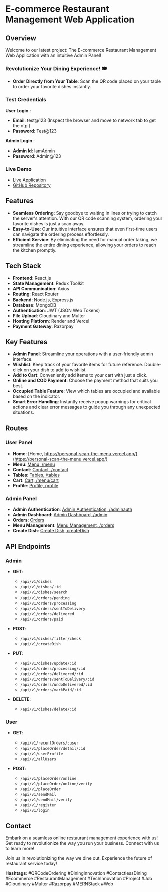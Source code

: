 # E-commerce Restaurant Management Web Application

## Overview
Welcome to our latest project: The E-commerce Restaurant Management Web Application with an intuitive Admin Panel!

### Revolutionize Your Dining Experience! 🍽️
- **Order Directly from Your Table**: Scan the QR code placed on your table to order your favorite dishes instantly.

### Test Credentials
**User Login** : 
- **Email**: test@123 (Inspect the browser and move to network tab to get the otp )
- **Password**: Test@123

**Admin Login** : 
- **Admin Id**: IamAdmin
- **Password**: Admin@123

### Live Demo
- [Live Application](https://personal-scan-the-menu.vercel.app/)
- [GitHub Repository](https://github.com/TejasDhodi/Personal-Scan-The-Menu.git)

## Features
- **Seamless Ordering**: Say goodbye to waiting in lines or trying to catch the server's attention. With our QR code scanning system, ordering your favorite dishes is just a scan away.
- **Easy-to-Use**: Our intuitive interface ensures that even first-time users can navigate the ordering process effortlessly.
- **Efficient Service**: By eliminating the need for manual order taking, we streamline the entire dining experience, allowing your orders to reach the kitchen promptly.

## Tech Stack
- **Frontend**: React.js
- **State Management**: Redux Toolkit
- **API Communication**: Axios
- **Routing**: React Router
- **Backend**: Node.js, Express.js
- **Database**: MongoDB
- **Authentication**: JWT (JSON Web Tokens)
- **File Upload**: Cloudinary and Multer
- **Hosting Platform**: Render and Vercel
- **Payment Gateway**: Razorpay

## Key Features
- **Admin Panel**: Streamline your operations with a user-friendly admin interface.
- **Wishlist**: Keep track of your favorite items for future reference. Double-click on your dish to add to wishlist.
- **Add to Cart**: Conveniently add items to your cart with just a click.
- **Online and COD Payment**: Choose the payment method that suits you best.
- **Occupied Table Feature**: View which tables are occupied and available based on the indicator.
- **Smart Error Handling**: Instantly receive popup warnings for critical actions and clear error messages to guide you through any unexpected situations.

## Routes

### User Panel
- **Home**: [Home, https://personal-scan-the-menu.vercel.app/](https://personal-scan-the-menu.vercel.app/)
- **Menu**: [Menu, /menu](https://personal-scan-the-menu.vercel.app/menu)
- **Contact**: [Contact, /contact](https://personal-scan-the-menu.vercel.app/contact)
- **Tables**: [Tables, /tables](https://personal-scan-the-menu.vercel.app/tables)
- **Cart**: [Cart, /menu/cart](https://personal-scan-the-menu.vercel.app/menu/cart)
- **Profile**: [Profile, profile](https://personal-scan-the-menu.vercel.app/profile)

### Admin Panel
- **Admin Authentication**: [Admin Authentication, /adminauth](https://personal-scan-the-menu.vercel.app/adminauth)
- **Admin Dashboard**: [Admin Dashboard, /admin](https://personal-scan-the-menu.vercel.app/admin)
- **Orders**: [Orders](https://personal-scan-the-menu.vercel.app/orders)
- **Menu Management**: [Menu Management, /orders](https://personal-scan-the-menu.vercel.app/menuManage)
- **Create Dish**: [Create Dish, createDish](https://personal-scan-the-menu.vercel.app/createDish)

## API Endpoints

### Admin
- **GET**:
  - `/api/v1/dishes`
  - `/api/v1/dishes/:id`
  - `/api/v1/dishes/search`
  - `/api/v1/orders/pending`
  - `/api/v1/orders/processing`
  - `/api/v1/orders/sentToDelivery`
  - `/api/v1/orders/delivered`
  - `/api/v1/orders/paid`

- **POST**:
  - `/api/v1/dishes/filter/check`
  - `/api/v1/createDish`

- **PUT**:
  - `/api/v1/dishes/update/:id`
  - `/api/v1/orders/processing/:id`
  - `/api/v1/orders/delivered/:id`
  - `/api/v1/orders/sentToDelivery/:id`
  - `/api/v1/orders/undoDelivered/:id`
  - `/api/v1/orders/markPaid/:id`

- **DELETE**:
  - `/api/v1/dishes/delete/:id`

### User
- **GET**:
  - `/api/v1/recentOrders/:user`
  - `/api/v1/placeOrder/detail/:id`
  - `/api/v1/userProfile`
  - `/api/v1/allUsers`

- **POST**:
  - `/api/v1/placeOrder/online`
  - `/api/v1/placeOrder/online/verify`
  - `/api/v1/placeOrder`
  - `/api/v1/sendMail`
  - `/api/v1/sendMail/verify`
  - `/api/v1/register`
  - `/api/v1/login`

## Contact
Embark on a seamless online restaurant management experience with us! Get ready to revolutionize the way you run your business. Connect with us to learn more!

Join us in revolutionizing the way we dine out. Experience the future of restaurant service today!

**Hashtags**: #QRCodeOrdering #DiningInnovation #ContactlessDining #Ecommerce #RestaurantManagement #TechInnovation #Project #Job #Cloudinary #Multer #Razorpay #MERNStack #Web
